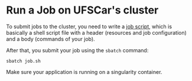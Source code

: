 # Run a Job on UFSCar's cluster

To submit jobs to the cluster, you need to write a [job script](https://github.com/HPCSys-Lab/HPC-101/blob/main/tutorials/cluster-ufscar/job.sh), which is basically a shell script file with a header (resources and job configuration) and a body (commands of your job).

After that, you submit your job using the `sbatch` command:

`sbatch job.sh`

Make sure your application is running on a singularity container.

